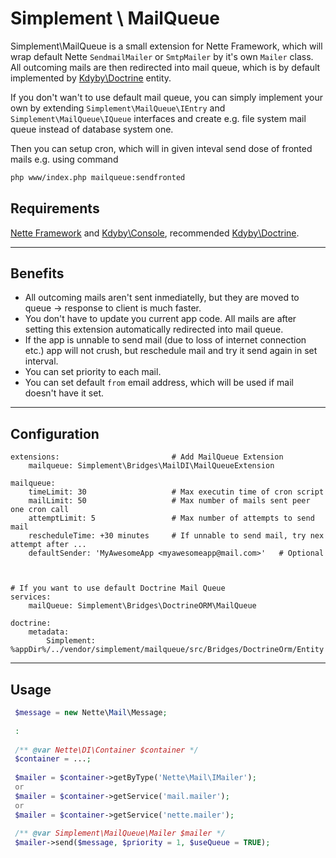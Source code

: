 # Simplement \ MailQueue
Simplement\MailQueue is a small extension for Nette Framework, which will wrap default Nette `SendmailMailer` or `SmtpMailer` by it's own `Mailer` class. All outcoming mails are then redirected into mail queue, which is by default implemented by [Kdyby\Doctrine](https://github.com/Kdyby/Doctrine) entity. 

If you don't wan't to use default mail queue, you can simply implement your own by extending `Simplement\MailQueue\IEntry` and `Simplement\MailQueue\IQueue` interfaces and create e.g. file system mail queue instead of database system one.

Then you can setup cron, which will in given inteval send dose of fronted mails e.g. using command
```sh
php www/index.php mailqueue:sendfronted
```

## Requirements
[Nette Framework](https://nette.org/) and [Kdyby\Console](https://github.com/Kdyby/Console), recommended [Kdyby\Doctrine](https://github.com/Kdyby/Doctrine).
_______

## Benefits

 - All outcoming mails aren't sent inmediatelly, but they are moved to queue -> response to client is much faster.
 - You don't have to update you current app code. All mails are after setting this extension automatically redirected into mail queue.
 - If the app is unnable to send mail (due to loss of internet connection etc.) app will not crush, but reschedule mail and try it send again in set interval.
 - You can set priority to each mail.
 - You can set default `from` email address, which will be used if mail doesn't have it set.
______

## Configuration
```neon
extensions:							# Add MailQueue Extension
	mailqueue: Simplement\Bridges\MailDI\MailQueueExtension

mailqueue:
	timeLimit: 30					# Max executin time of cron script
	mailLimit: 50					# Max number of mails sent peer one cron call
	attemptLimit: 5					# Max number of attempts to send mail
	rescheduleTime: +30 minutes		# If unnable to send mail, try nex attempt after ...
	defaultSender: 'MyAwesomeApp <myawesomeapp@mail.com>'	# Optional



# If you want to use default Doctrine Mail Queue
services:
	mailQueue: Simplement\Bridges\DoctrineORM\MailQueue
	
doctrine:
	metadata:
		Simplement: %appDir%/../vendor/simplement/mailqueue/src/Bridges/DoctrineOrm/Entity
```
______

## Usage
```php
 $message = new Nette\Mail\Message;
 
 :
 
 /** @var Nette\DI\Container $container */
 $container = ...;
 
 $mailer = $container->getByType('Nette\Mail\IMailer');
 or
 $mailer = $container->getService('mail.mailer');
 or
 $mailer = $container->getService('nette.mailer');
 
 /** @var Simplement\MailQueue\Mailer $mailer */
 $mailer->send($message, $priority = 1, $useQueue = TRUE);
```
